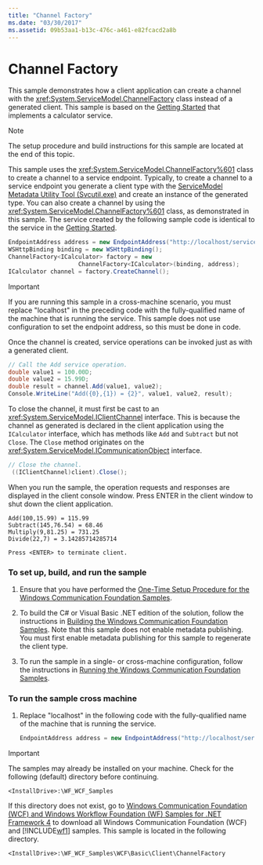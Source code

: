 ```yaml
---
title: "Channel Factory"
ms.date: "03/30/2017"
ms.assetid: 09b53aa1-b13c-476c-a461-e82fcacd2a8b
---
```

# Channel Factory

This sample demonstrates how a client application can create a channel with the <xref:System.ServiceModel.ChannelFactory> class instead of a generated client. This sample is based on the [Getting Started](../../../../docs/framework/wcf/samples/getting-started-sample.md) that implements a calculator service.

> [!NOTE]
> The setup procedure and build instructions for this sample are located at the end of this topic.

This sample uses the <xref:System.ServiceModel.ChannelFactory%601> class to create a channel to a service endpoint. Typically, to create a channel to a service endpoint you generate a client type with the [ServiceModel Metadata Utility Tool (Svcutil.exe)](../../../../docs/framework/wcf/servicemodel-metadata-utility-tool-svcutil-exe.md) and create an instance of the generated type. You can also create a channel by using the <xref:System.ServiceModel.ChannelFactory%601> class, as demonstrated in this sample. The service created by the following sample code is identical to the service in the [Getting Started](../../../../docs/framework/wcf/samples/getting-started-sample.md).

```csharp
EndpointAddress address = new EndpointAddress("http://localhost/servicemodelsamples/service.svc");
WSHttpBinding binding = new WSHttpBinding();
ChannelFactory<ICalculator> factory = new
                    ChannelFactory<ICalculator>(binding, address);
ICalculator channel = factory.CreateChannel();
```

> [!IMPORTANT]
> If you are running this sample in a cross-machine scenario, you must replace "localhost" in the preceding code with the fully-qualified name of the machine that is running the service. This sample does not use configuration to set the endpoint address, so this must be done in code.

Once the channel is created, service operations can be invoked just as with a generated client.

```csharp
// Call the Add service operation.
double value1 = 100.00D;
double value2 = 15.99D;
double result = channel.Add(value1, value2);
Console.WriteLine("Add({0},{1}) = {2}", value1, value2, result);
```

To close the channel, it must first be cast to an <xref:System.ServiceModel.IClientChannel> interface. This is because the channel as generated is declared in the client application using the `ICalculator` interface, which has methods like `Add` and `Subtract` but not `Close`. The `Close` method originates on the <xref:System.ServiceModel.ICommunicationObject> interface.

```csharp
// Close the channel.
 ((IClientChannel)client).Close();
```

When you run the sample, the operation requests and responses are displayed in the client console window. Press ENTER in the client window to shut down the client application.

```console
Add(100,15.99) = 115.99
Subtract(145,76.54) = 68.46
Multiply(9,81.25) = 731.25
Divide(22,7) = 3.14285714285714

Press <ENTER> to terminate client.
```

### To set up, build, and run the sample

1. Ensure that you have performed the [One-Time Setup Procedure for the Windows Communication Foundation Samples](../../../../docs/framework/wcf/samples/one-time-setup-procedure-for-the-wcf-samples.md).

2. To build the C# or Visual Basic .NET edition of the solution, follow the instructions in [Building the Windows Communication Foundation Samples](../../../../docs/framework/wcf/samples/building-the-samples.md). Note that this sample does not enable metadata publishing. You must first enable metadata publishing for this sample to regenerate the client type.

3. To run the sample in a single- or cross-machine configuration, follow the instructions in [Running the Windows Communication Foundation Samples](../../../../docs/framework/wcf/samples/running-the-samples.md).

### To run the sample cross machine

1. Replace "localhost" in the following code with the fully-qualified name of the machine that is running the service.

    ```csharp
    EndpointAddress address = new EndpointAddress("http://localhost/servicemodelsamples/service.svc");
    ```

> [!IMPORTANT]
> The samples may already be installed on your machine. Check for the following (default) directory before continuing.
>
> `<InstallDrive>:\WF_WCF_Samples`
>
> If this directory does not exist, go to [Windows Communication Foundation (WCF) and Windows Workflow Foundation (WF) Samples for .NET Framework 4](https://www.microsoft.com/download/details.aspx?id=21459) to download all Windows Communication Foundation (WCF) and [!INCLUDE[wf1](../../../../includes/wf1-md.md)] samples. This sample is located in the following directory.
>
> `<InstallDrive>:\WF_WCF_Samples\WCF\Basic\Client\ChannelFactory`

